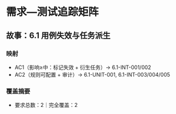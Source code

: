 # 需求—测试追踪矩阵

## 故事：6.1 用例失效与任务派生

### 映射

- AC1（影响≥中：标记失效 + 衍生任务）→ 6.1-INT-001/002
- AC2（规则可配置 + 审计）→ 6.1-UNIT-001, 6.1-INT-003/004/005

### 覆盖摘要

- 要求总数：2｜完全覆盖：2

